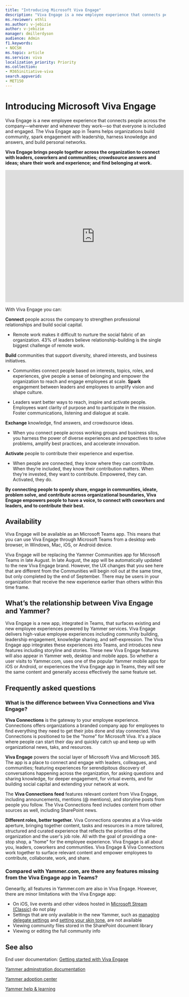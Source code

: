 ```yaml
---
title: "Introducing Microsoft Viva Engage"
description: "Viva Engage is a new employee experience that connects people across the company—wherever and whenever they work—so that everyone is included and engaged."
ms.reviewer: ethli
ms.author: v-jebizie
author: v-jebizie
manager: dmillerdyson
audience: Admin
f1.keywords:
- NOCSH
ms.topic: article
ms.service: viva
localization_priority: Priority
ms.collection:  
- M365initiative-viva
search.appverid:
- MET150
---
```

# Introducing Microsoft Viva Engage
Viva Engage is a new employee experience that connects people across the company—wherever and whenever they work—so that everyone is included and engaged. The Viva Engage app in Teams helps organizations build community, spark engagement with leadership, harness knowledge and answers, and build personal networks.

**Viva Engage brings people together across the organization to connect with leaders, coworkers and communities; crowdsource answers and ideas; share their work and experience; and find belonging at work.**



<iframe width="560" height="415" src="https://www.youtube.com/embed/E_xTiWClwYc" title="YouTube video player" frameborder="0" allow="accelerometer; autoplay; clipboard-write; encrypted-media; gyroscope; picture-in-picture" allowfullscreen></iframe>


With Viva Engage you can:

**Connect** people across the company to strengthen professional relationships and build social capital.

- Remote work makes it difficult to nurture the social fabric of an organization. 43% of leaders believe relationship-building is the single biggest challenge of remote work.

**Build** communities that support diversity, shared interests, and business initiatives.

- Communities connect people based on interests, topics, roles, and experiences, give people a sense of belonging and empower the organization to reach and engage employees at scale.
**Spark** engagement between leaders and employees to amplify vision and shape culture.

 - Leaders want better ways to reach, inspire and activate people. Employees want clarity of purpose and to participate in the mission. Foster communications, listening and dialogue at scale.

**Exchange** knowledge, find answers, and crowdsource ideas.

 - When you connect people across working groups and business silos, you harness the power of diverse experiences and perspectives to solve problems, amplify best practices, and accelerate innovation.
 
**Activate** people to contribute their experience and expertise.

 - When people are connected, they know where they can contribute. When they’re included, they know their contribution matters. When they’re invested, they want to contribute. Empowered, they can. Activated, they do.

**By connecting people to openly share, engage in communities, ideate, problem solve, and contribute across organizational boundaries, Viva Engage empowers people to have a voice, to connect with coworkers and leaders, and to contribute their best.**

## Availability

Viva Engage will be available as an Microsoft Teams app. This means that you can use Viva Engage through Microsoft Teams from a desktop web browser, in Windows, Mac, iOS, or Android device.

Viva Engage will be replacing the Yammer Communities app for Microsoft Teams in late August. In late August, the app will be automatically updated to the new Viva Engage brand. However, the UX changes that you see here that are different from the Communities will begin roll out at the same time, but only completed by the end of September. There may be users in your organization that receive the new experience earlier than others within this time frame. 

## What’s the relationship between Viva Engage and Yammer?

Viva Engage is a new app, integrated in Teams, that surfaces existing and new employee experiences powered by Yammer services. Viva Engage delivers high-value employee experiences including community building, leadership engagement, knowledge sharing, and self-expression. The Viva Engage app integrates these experiences into Teams, and introduces new features including storyline and stories. These new Viva Engage features will also appear in Yammer web, desktop and mobile apps. So whether a user visits to Yammer.com, uses one of the popular Yammer mobile apps for iOS or Android, or experiences the Viva Engage app in Teams, they will see the same content and generally access effectively the same feature set.
 
## Frequently asked questions

### What is the difference between Viva Connections and Viva Engage?
**Viva Connections** is the gateway to your employee experience. Connections offers organizations a branded company app for employees to find everything they need to get their jobs done and stay connected. Viva Connections is positioned to be the "home" for Microsoft Viva. It's a place where people can start their day and quickly catch up and keep up with organizational news, taks, and resources.

**Viva Engage** powers the social layer of Microsoft Viva and Microsoft 365. The app is a place to connect and engage with leaders, colleagues, and communities; featuring experiences for serendipitous discovery of conversations happening across the organization, for asking questions and sharing knowledge, for deeper engagement, for virtual events, and for building social capital and extending your network at work.

The **Viva Connections feed** features relevant content from Viva Engage, including announcements, mentions (@ mentions), and storyline posts from people you follow. The Viva Connections feed includes content from other sources as well, including SharePoint news.

**Different roles, better together.** Viva Connections operates at a Viva-wide aperture, bringing together content, tasks and resources in a more tailored, structured and curated experience that reflects the priorities of the organization and the user's job role. All with the goal of providing a one-stop shop, a "home" for the employee experience. Viva Engage is all about you, leaders, coworkers and communities. Viva Engage & Viva Connections work together to surface relevant content and empower employees to contribute, collaborate, work, and share.

### Compared with Yammer.com, are there any features missing from the Viva Engage app in Teams?
Genearlly, all features in Yammer.com are also in Viva Engage. However, there are minor limitations with the Viva Engage app:
- On iOS, live events and other videos hosted in [Microsoft Stream (Classic)](/stream/overview) do not play
- Settings that are only available in the new Yammer, such as [managing delegate settings](https://support.microsoft.com/office/60f879cd-43dd-44fe-bffb-1084d4f85285) and [setting your skin tone](https://support.microsoft.com/office/d28e25ed-ef20-4c7d-b54c-8bebe9caaded), are not available
- Viewing community files stored in the SharePoint document library
- Viewing or editing the full community info

 
## See also 
End user documentation: [Getting started with Viva Engage](https://support.microsoft.com/office/930c86f1-e1e2-4e45-a66a-ce8faca71a21)

[Yammer adminstration documentation](/yammer/)

[Yammer adoption center](https://adoption.microsoft.com/yammer/)

[Yammer help & learning](https://support.microsoft.com/yammer)

